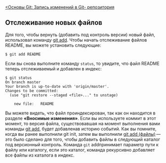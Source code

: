 [<Основы Git: Запись изменений в Git- репозитория ](./RecordingChanges.md)

## Отслеживание новых файлов
Для того, чтобы вернуть (добавить под контроль версии) новый файл, использовал команду [git add](./add.md). Чтобы начать отслеживание файлов README, вы можете установить следующие:
```
$ git add README
```
Если вы снова выполните команду `status`, то увидите, что файл README теперь отслеживаемый и добавлен в индекс:
```
$ git status
On branch master
Your branch is up-to-date with 'origin/master'.
Changes to be committed:
  (use "git restore --staged <file>..." to unstage)

    new file:   README
```
Вы можете видеть, что файл проиндексирован, так как он находится в разделе **«Вносимые изменения»**. Если вы используете коммит в этот момент, то версия файла, существовавшая на момент выполнения вами команды [git add](./add.md), будет добавлена ​​в историю событий. Как вы помните, когда вы ранее выполнили git init, затем вы выполнили [git add (файлы)](./add.md) — это было сделано для того, чтобы добавить файлы в следующий каталог под версионный контроль. Команда `git` addпринимает параметр пути к файлу или каталогу, если это каталог, команда рекурсивно добавляет все файлы из каталога в индекс.
